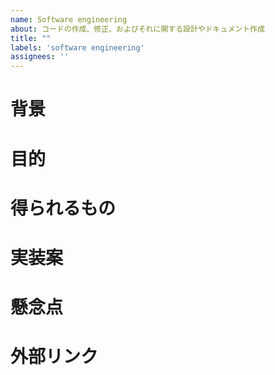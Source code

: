 ```yaml
---
name: Software engineering
about: コードの作成、修正、およびそれに関する設計やドキュメント作成
title: ""
labels: 'software engineering'
assignees: ''
---
```


<!-- "プロジェクトの現状を全く知らないエンジニアでも読めば分かる説明" ぐらいのターゲットを意識して説明をすると◎
(一般的な専門用語は使用OK。プロジェクト固有の概念はやや冗長に説明が必要。) -->


# <!-- 必須 --> 背景

<!-- e.g.) 現状{具体的な実装}となっているが、これだけでは{プロダクトオーナーの要求}を実現するには不十分であるため、{追加実装}の必要がある。 -->

# <!-- 必須 --> 目的 

<!-- e.g.) {プロダクトオーナーの要求}を実現する。 -->

# <!-- 必須 --> 得られるもの

<!-- e.g.) 〇〇をした際のUXが向上する。 -->

# <!-- 任意 --> 実装案

<!-- e.g.) {ライブラリ名}というライブラリがあるので、これを用いながら{追加機能}を実装する。
 e.g.2) {具体的なサンプルソースコード} -->

# <!-- 任意 --> 懸念点

<!-- e.g.) {ライブラリ名}には{ライブラリ固有の問題}という問題があるが、これの対策方法が現時点でわからない。
 e.g.2) 実装には案1と案2があり、一長一短の性質があるため方針の決定に踏ん切りがついていない -->

# <!-- 任意 --> 外部リンク

<!-- e.g.) - http://example.com -->
